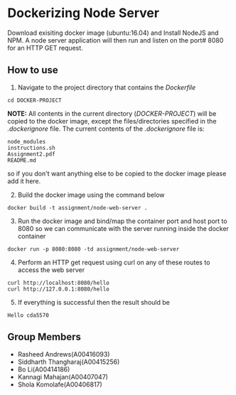 # Dockerizing Node Server
Download exisiting docker image (ubuntu:16.04) and Install NodeJS and NPM.
A node server application will then run and listen on the port# 8080 for an
HTTP GET request.

## How to use
1. Navigate to the project directory that contains the *Dockerfile*
```engine='sh'
cd DOCKER-PROJECT
```
**NOTE:** All contents in the current directory (*DOCKER-PROJECT*) will be copied to 
the docker image, except the files/directories specified in the *.dockerignore* file.
The current contents of the *.dockerignore* file is:
```engine='sh'
node_modules
instructions.sh
Assignment2.pdf
README.md
```
so if you don't want anything else to be
copied to the docker image please add it here.

2. Build the docker image using the command below
```engine='sh'
docker build -t assignment/node-web-server .
```
3. Run the docker image and bind/map the container port and host port to 8080 so we can communicate with the server
running inside the docker container
```engine='sh'
docker run -p 8080:8080 -td assignment/node-web-server
```
4. Perform an HTTP get request using curl on any of these routes to access the web server
```engine='sh'
curl http://localhost:8080/hello
curl http://127.0.0.1:8080/hello
```
5. If everything is successful then the result should be
```engine='sh'
Hello cda5570
```

## Group Members
 - Rasheed Andrews(A00416093)
 - Siddharth Thangharaj(A00415256)
 - Bo Li(A00414186)
 - Kannagi Mahajan(A00407047)
 - Shola Komolafe(A00406817)


